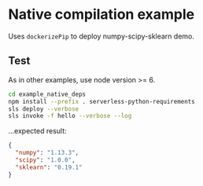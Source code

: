 # Native compilation example

Uses `dockerizePip` to deploy numpy-scipy-sklearn demo.

## Test

As in other examples, use node version >= 6.

```bash
cd example_native_deps
npm install --prefix . serverless-python-requirements
sls deploy --verbose
sls invoke -f hello --verbose --log
```

...expected result:

```json
{
  "numpy": "1.13.3",
  "scipy": "1.0.0",
  "sklearn": "0.19.1"
}
```
